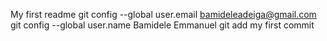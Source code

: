 My first readme
git config --global user.email bamideleadeiga@gmail.com
git config --global user.name Bamidele Emmanuel
git add
my first commit


